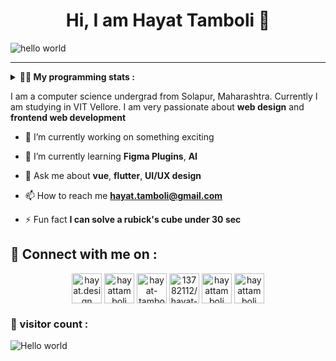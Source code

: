 <h1 align="center" > Hi, I am Hayat Tamboli 👋</h1>

![hello world](https://github.com/hayat-tamboli/hayat-tamboli/raw/master/hello-world.png)

<hr/>

<details> 
 <summary> <b>👨‍💻 My programming stats : </b></summary>

<br>

<div align="center">
  
![Hayat's github stats](https://github-readme-stats.vercel.app/api?username=hayat-tamboli&show_icons=true&title_color=2257EA&icon_color=2257EA&bg_color=f7f7f7)
![Top Langs](https://github-readme-stats.vercel.app/api/top-langs/?username=hayat-tamboli&title_color=2257EA&bg_color=f7f7f7&layout=compact&hide=html)

</div>

<a href="https://stackoverflow.com/users/13782112/hayat-tamboli"><img src="https://stackoverflow.com/users/flair/13782112.png?theme=clean" width="208" height="58" alt="profile for Hayat Tamboli at Stack Overflow, Q&amp;A for professional and enthusiast programmers" title="profile for Hayat Tamboli at Stack Overflow, Q&amp;A for professional and enthusiast programmers"></a>

<!--START_SECTION:waka-->
![Code Time](http://img.shields.io/badge/Code%20Time-801%20hrs%2012%20mins-blue)

![Lines of code](https://img.shields.io/badge/From%20Hello%20World%20I%27ve%20Written-1.7%20million%20lines%20of%20code-blue)

**I'm a Night 🦉** 

```text
🌞 Morning                361 commits         █░░░░░░░░░░░░░░░░░░░░░░░░   05.09 % 
🌆 Daytime                2674 commits        █████████░░░░░░░░░░░░░░░░   37.69 % 
🌃 Evening                2493 commits        █████████░░░░░░░░░░░░░░░░   35.14 % 
🌙 Night                  1566 commits        ██████░░░░░░░░░░░░░░░░░░░   22.07 % 
```
📅 **I'm Most Productive on Saturday** 

```text
Monday                   861 commits         ███░░░░░░░░░░░░░░░░░░░░░░   12.14 % 
Tuesday                  1111 commits        ████░░░░░░░░░░░░░░░░░░░░░   15.66 % 
Wednesday                1086 commits        ████░░░░░░░░░░░░░░░░░░░░░   15.31 % 
Thursday                 871 commits         ███░░░░░░░░░░░░░░░░░░░░░░   12.28 % 
Friday                   1037 commits        ████░░░░░░░░░░░░░░░░░░░░░   14.62 % 
Saturday                 1122 commits        ████░░░░░░░░░░░░░░░░░░░░░   15.82 % 
Sunday                   1006 commits        ████░░░░░░░░░░░░░░░░░░░░░   14.18 % 
```


📊 **This Week I Spent My Time On** 

```text
💬 Programming Languages: 
No Activity Tracked This Week
```

**I Mostly Code in Dart** 

```text
Dart                     12 repos            █████░░░░░░░░░░░░░░░░░░░░   18.18 % 
HTML                     6 repos             ██░░░░░░░░░░░░░░░░░░░░░░░   09.09 % 
TypeScript               5 repos             ██░░░░░░░░░░░░░░░░░░░░░░░   07.58 % 
CSS                      4 repos             ██░░░░░░░░░░░░░░░░░░░░░░░   06.06 % 
Kotlin                   2 repos             █░░░░░░░░░░░░░░░░░░░░░░░░   03.03 % 
```




 Last Updated on 06/05/2023 01:11:09 UTC
<!--END_SECTION:waka-->

</details>

I am a computer science undergrad from Solapur, Maharashtra. Currently I am studying in VIT Vellore. I am very passionate about __web design__ and __frontend web development__


- 🔭 I’m currently working on something exciting

- 🌱 I’m currently learning **Figma Plugins**, **AI**

- 💬 Ask me about **vue**, **flutter**, **UI/UX design**

- 📫 How to reach me **hayat.tamboli@gmail.com**

- ⚡ Fun fact **I can solve a rubick's cube under 30 sec**

## 🔗 Connect with me on :

<p align="center">
<a href="https://hayat.design/" target="blank"><img align="center" src="https://cdn-icons-png.flaticon.com/512/4302/4302080.png" alt="hayat.design" height="48" width="48" /></a>
<a href="https://twitter.com/hayattamboli" target="blank"><img align="center" src="https://cdn-icons-png.flaticon.com/512/2111/2111580.png" alt="hayattamboli" height="48" width="48" /></a>
<a href="https://linkedin.com/in/hayat-tamboli" target="blank"><img align="center" src="https://cdn-icons-png.flaticon.com/512/2111/2111368.png" alt="hayat-tamboli" height="48" width="48" /></a>
<a href="https://stackoverflow.com/users/13782112/hayat-tamboli" target="blank"><img align="center" src="https://cdn-icons-png.flaticon.com/512/2111/2111516.png" alt="13782112/hayat-tamboli" height="48" width="48" /></a>
<a href="https://instagram.com/hayattamboli" target="blank"><img align="center" src="https://cdn-icons-png.flaticon.com/512/3955/3955027.png" alt="hayattamboli" height="48" width="48" /></a>
<a href="https://dribbble.com/hayattamboli" target="blank"><img align="center" src="https://cdn-icons-png.flaticon.com/512/3536/3536685.png" alt="hayattamboli" height="48" width="48" /></a>
</p>


### 👀 visitor count :

<img src="https://profile-counter.glitch.me/hayat-tamboli/count.svg" alt="Hello world" />

